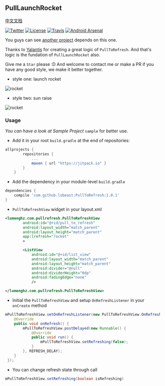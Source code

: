 ## PullLaunchRocket

[中文文档](./README_CHN.md)

[![Twitter](https://img.shields.io/badge/Twitter-@LuMengHZ-blue.svg?style=flat-square)](https://twitter.com/LuMengHZ)
[![License](https://img.shields.io/github/license/lubeast/PullLaunchRocket.svg?style=flat-square)](https://github.com/lubeast/PullLaunchRocket/blob/master/LICENSE)
[![Travis](https://img.shields.io/travis/lubeast/PullToRefresh/master.svg?style=flat-square)](https://travis-ci.org/lubeast/PullToRefresh)
[![Android Arsenal](https://img.shields.io/badge/Android%20Arsenal-PullToRefresh-brightgreen.svg?style=flat-square)](https://android-arsenal.com/details/1/3943)

You guys can see [another project](https://github.com/lubeast/AlphaLayout) depends on this one.

Thanks to [Yalantis](https://github.com/Yalantis) for creating a great logic of `PullToRefresh`. And that's logic is the fundation of `PullLaunchRocket` also.

Give me a `Star` please :D  And welcome to contact me or make a PR if you have any good style, we make it better together.

- style one: launch rocket

![rocket](https://raw.github.com/lubeast/PullLaunchRocket/master/screenshots/rocket.gif)

- style two: sun raise

![rocket](https://raw.github.com/lubeast/PullLaunchRocket/master/screenshots/sunraise.gif)

### Usage
*You can have a look at Sample Project* `sample` for better use.
- Add it in your root `build.gradle` at the end of repositories:
```groovy
allprojects {
		repositories {
			...
			maven { url "https://jitpack.io" }
		}
	}
```

- Add the dependency in your module-level `build.gradle`
```groovy
dependencies {
    compile 'com.github.lubeast:PullToRefresh:1.0.1'
}
```

- `PullToRefreshView` widget in your layout.xml
```xml
<lumenghz.com.pullrefresh.PullToRefreshView
        android:id="@+id/pull_to_refresh"
        android:layout_width="match_parent"
        android:layout_height="match_parent"
        app:lrefresh="rocket"
        >

        <ListView
            android:id="@+id/list_view"
            android:layout_width="match_parent"
            android:layout_height="match_parent"
            android:divider="@null"
            android:dividerHeight="0dp"
            android:fadingEdge="none"
            />

</lumenghz.com.pullrefresh.PullToRefreshView>
```

- Initial the `PullToRefreshView` and setup `OnRefreshListener` in your `onCreate` method
```java
mPullToRefreshView.setOnRefreshListener(new PullToRefreshView.OnRefreshListener() {
    @Override
    public void onRefresh() {
        mPullToRefreshView.postDelayed(new Runnable() {
            @Override
            public void run() {
                mPullToRefreshView.setRefreshing(false);
            }
        }, REFRESH_DELAY);
    }
 });
```

- You can change refresh state through call
```java
mPullToRefreshView.setRefreshing(boolean isRefreshing)
```
